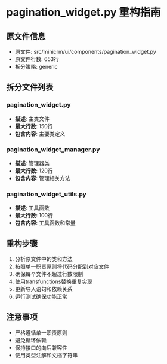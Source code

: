 # pagination_widget.py 重构指南

## 原文件信息
- 原文件: src/minicrm/ui/components/pagination_widget.py
- 原文件行数: 653行
- 拆分策略: generic

## 拆分文件列表

### pagination_widget.py
- **描述**: 主类文件
- **最大行数**: 150行
- **包含内容**: 主要类定义

### pagination_widget_manager.py
- **描述**: 管理器类
- **最大行数**: 120行
- **包含内容**: 管理相关方法

### pagination_widget_utils.py
- **描述**: 工具函数
- **最大行数**: 100行
- **包含内容**: 工具函数和常量

## 重构步骤

1. 分析原文件中的类和方法
2. 按照单一职责原则将代码分配到对应文件
3. 确保每个文件不超过行数限制
4. 使用transfunctions替换重复实现
5. 更新导入语句和依赖关系
6. 运行测试确保功能正常

## 注意事项

- 严格遵循单一职责原则
- 避免循环依赖
- 保持接口的向后兼容性
- 使用类型注解和文档字符串
